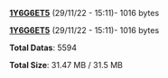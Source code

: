 [**1Y6G6ET5**](/data/1Y6G6ET5.txt) (29/11/22 - 15:11)- 1016 bytes

[**1Y6G6ET5**](/data/1Y6G6ET5.txt) (29/11/22 - 15:11)- 1016 bytes

**Total Datas**: 5594

**Total Size**: 31.47 MB / 31.5 MB